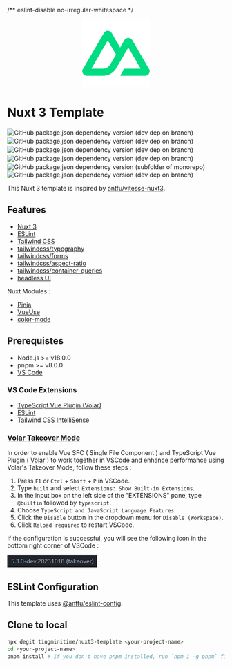 /** eslint-disable no-irregular-whitespace */
<p align="center">
<img src="./public/icon-nuxt.svg" width="156" />
</p>

# Nuxt 3 Template

![GitHub package.json dependency version (dev dep on branch)](https://img.shields.io/github/package-json/dependency-version/tingminitime/nuxt3-template/dev/nuxt/master?color=00dc82)　![GitHub package.json dependency version (dev dep on branch)](https://img.shields.io/github/package-json/dependency-version/tingminitime/nuxt3-template/dev/tailwindcss/master?color=0ea5e9)　![GitHub package.json dependency version (dev dep on branch)](https://img.shields.io/github/package-json/dependency-version/tingminitime/nuxt3-template/dev/pinia/master?color=ffd859)　![GitHub package.json dependency version (dev dep on branch)](https://img.shields.io/github/package-json/dependency-version/tingminitime/nuxt3-template/dev/%40vueuse%2Fnuxt/master?color=41b883)　![GitHub package.json dependency version (subfolder of monorepo)](https://img.shields.io/github/package-json/dependency-version/tingminitime/nuxt3-template/%40headlessui%2Fvue?color=69bdfe)　![GitHub package.json dependency version (dev dep on branch)](https://img.shields.io/github/package-json/dependency-version/tingminitime/nuxt3-template/dev/eslint/master?color=4B32C3)

This Nuxt 3 template is inspired by [antfu/vitesse-nuxt3](https://github.com/antfu/vitesse-nuxt3).

## Features

- [Nuxt 3](https://nuxt.com/)
- [ESLint](https://eslint.org/)
- [Tailwind CSS](https://tailwindcss.com/)
- [tailwindcss/typography](https://tailwindcss.com/docs/typography-plugin)
- [tailwindcss/forms](https://github.com/tailwindlabs/tailwindcss-forms)
- [tailwindcss/aspect-ratio](https://github.com/tailwindlabs/tailwindcss-aspect-ratio)
- [tailwindcss/container-queries](https://github.com/tailwindlabs/tailwindcss-container-queries)
- [headless UI](https://headlessui.com/)

Nuxt Modules :

- [Pinia](https://nuxt.com/modules/pinia)
- [VueUse](https://nuxt.com/modules/vueuse)
- [color-mode](https://nuxt.com/modules/color-mode)

## Prerequistes

- Node.js >= v18.0.0
- pnpm >= v8.0.0
- [VS Code](https://code.visualstudio.com/)

### VS Code Extensions

- [TypeScript Vue Plugin (Volar)](https://marketplace.visualstudio.com/items?itemName=Vue.vscode-typescript-vue-plugin)
- [ESLint](https://marketplace.visualstudio.com/items?itemName=dbaeumer.vscode-eslint)
- [Tailwind CSS IntelliSense](https://marketplace.visualstudio.com/items?itemName=bradlc.vscode-tailwindcss)

### [Volar Takeover Mode](https://vuejs.org/guide/typescript/overview.html#volar-takeover-mode)

In order to enable Vue SFC ( Single File Component ) and TypeScript Vue Plugin ( [Volar](https://marketplace.visualstudio.com/items?itemName=Vue.volar) ) to work together in VSCode and enhance performance using Volar's Takeover Mode, follow these steps :

1. Press `F1` or `Ctrl` + `Shift` + `P` in VSCode.
2. Type `built` and select `Extensions: Show Built-in Extensions`.
3. In the input box on the left side of the "EXTENSIONS" pane, type `@builtin` followed by `typescript`.
4. Choose `TypeScript and JavaScript Language Features`.
5. Click the `Disable` button in the dropdown menu for `Disable (Workspace)`.
6. Click `Reload required` to restart VSCode.

If the configuration is successful, you will see the following icon in the bottom right corner of VSCode :

![Volar Takeover Mode](https://raw.githubusercontent.com/tingminitime/my-assets/main/nuxt3-template/volar-takeover.png)

## ESLint Configuration

This template uses [@antfu/eslint-config](https://github.com/antfu/eslint-config).

## Clone to local

```bash
npx degit tingminitime/nuxt3-template <your-project-name>
cd <your-project-name>
pnpm install # If you don't have pnpm installed, run `npm i -g pnpm` first.
```

